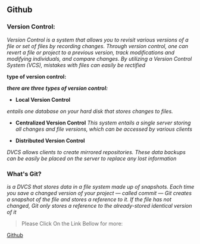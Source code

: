   ## Github

  ### Version Control:

  *Version Control is a system that allows you to revisit various versions of a file or set of files by recording changes. Through version control, one can revert a file or project to a previous version, track modifications and modifying individuals, and compare changes. By utilizing a Version Control System (VCS), mistakes with files can easily be rectified*

  **type of version control:**

  ***there are three types of version control:***

  * **Local Version Control**

  *entails one database on your hard disk that stores changes to files.*

 * **Centralized Version Control**
 *This system entails a single server storing all changes and file versions, which can be accessed by various clients*

 * **Distributed Version Control**

 *DVCS allows clients to create mirrored repositories. These data backups can be easily be placed on the server to replace any lost information*


 ### What's Git?
 *is a DVCS that stores data in a file system made up of snapshots. Each time you save a changed version of your project — called commit — Git creates a snapshot of the file and stores a reference to it. If the file has not changed, Git only stores a reference to the already-stored identical version of it*


 > Please Click On the Link Bellow for more:

 [Github](https://blog.udemy.com/git-tutorial-a-comprehensive-guide/)